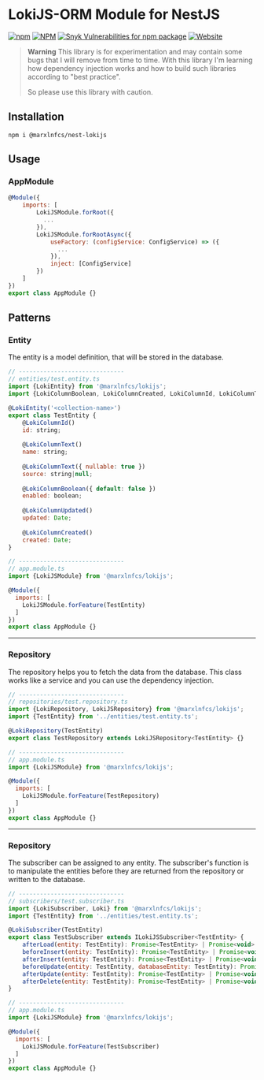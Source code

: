 # LokiJS-ORM Module for NestJS

[![npm](https://ico.y.gy/npm/dm/@marxlnfcs/nest-lokijs?style=flat-square&logo=npm)](https://www.npmjs.com/package/@marxlnfcs/nest-lokijs)
[![NPM](https://ico.y.gy/npm/l/@marxlnfcs/nest-lokijs?style=flat-square&color=brightgreen)](https://www.npmjs.com/package/@marxlnfcs/nest-lokijs)
[![Snyk Vulnerabilities for npm package](https://ico.y.gy/snyk/vulnerabilities/npm/@marxlnfcs/nest-lokijs?style=flat-square&logo=snyk)](https://snyk.io/test/npm/@marxlnfcs/nest-lokijs)
[![Website](https://ico.y.gy/website?down_color=red&down_message=offline&label=repository&up_color=success&up_message=online&url=https%3A%2F%2Fgithub.com%2Fmarxlnfcs%2Fnest-lokijs&style=flat-square&logo=github)](https://github.com/marxlnfcs/nest-lokijs)

> **Warning**
> This library is for experimentation and may contain some bugs that I will remove from time to time.
> With this library I'm learning how dependency injection works and how to build such libraries according to "best practice".
> 
> So please use this library with caution.

## Installation
```
npm i @marxlnfcs/nest-lokijs
```

## Usage
### AppModule
```javascript
@Module({
    imports: [
        LokiJSModule.forRoot({
          ...
        }),
        LokiJSModule.forRootAsync({
            useFactory: (configService: ConfigService) => ({
              ...
            }),
            inject: [ConfigService]
        })
    ]
})
export class AppModule {}

```

## Patterns
### Entity
The entity is a model definition, that will be stored in the database.
```javascript
// ------------------------------
// entities/test.entity.ts
import {LokiEntity} from '@marxlnfcs/lokijs';
import {LokiColumnBoolean, LokiColumnCreated, LokiColumnId, LokiColumnText, LokiColumnUpdated} from "../src/lib/decorators/column.decorator";

@LokiEntity('<collection-name>')
export class TestEntity {
    @LokiColumnId()
    id: string;
    
    @LokiColumnText()
    name: string;
    
    @LokiColumnText({ nullable: true })
    source: string|null;
    
    @LokiColumnBoolean({ default: false })
    enabled: boolean;
    
    @LokiColumnUpdated()
    updated: Date;
    
    @LokiColumnCreated()
    created: Date;
}

// ------------------------------
// app.module.ts
import {LokiJSModule} from '@marxlnfcs/lokijs';

@Module({
  imports: [
    LokiJSModule.forFeature(TestEntity)
  ]
})
export class AppModule {}
```

---
### Repository
The repository helps you to fetch the data from the database. This class works like a service and you can use the dependency injection.
```javascript
// ------------------------------
// repositories/test.repository.ts
import {LokiRepository, LokiJSRepository} from '@marxlnfcs/lokijs';
import {TestEntity} from '../entities/test.entity.ts';

@LokiRepository(TestEntity)
export class TestRepository extends LokiJSRepository<TestEntity> {}

// ------------------------------
// app.module.ts
import {LokiJSModule} from '@marxlnfcs/lokijs';

@Module({
  imports: [
    LokiJSModule.forFeature(TestRepository)
  ]
})
export class AppModule {}
```

---
### Repository
The subscriber can be assigned to any entity. The subscriber's function is to manipulate the entities before they are returned from the repository or written to the database.
```javascript
// ------------------------------
// subscribers/test.subscriber.ts
import {LokiSubscriber, Loki} from '@marxlnfcs/lokijs';
import {TestEntity} from '../entities/test.entity.ts';

@LokiSubscriber(TestEntity)
export class TestSubscriber extends ILokiJSSubscriber<TestEntity> {
    afterLoad(entity: TestEntity): Promise<TestEntity> | Promise<void> | void | TestEntity {}
    beforeInsert(entity: TestEntity): Promise<TestEntity> | Promise<void> | void | TestEntity {}
    afterInsert(entity: TestEntity): Promise<TestEntity> | Promise<void> | void | TestEntity {}
    beforeUpdate(entity: TestEntity, databaseEntity: TestEntity): Promise<TestEntity> | Promise<void> | void | TestEntity {}
    afterUpdate(entity: TestEntity): Promise<TestEntity> | Promise<void> | void | TestEntity {}
    afterDelete(entity: TestEntity): Promise<TestEntity> | Promise<void> | void | TestEntity {}
}

// ------------------------------
// app.module.ts
import {LokiJSModule} from '@marxlnfcs/lokijs';

@Module({
  imports: [
    LokiJSModule.forFeature(TestSubscriber)
  ]
})
export class AppModule {}
```